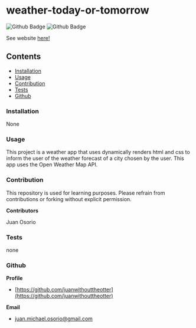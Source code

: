 # weather-today-or-tomorrow
![Github Badge](https://img.shields.io/github/languages/top/juanwithouttheotter/weather-today-or-tomorrow)
![Github Badge](https://img.shields.io/github/languages/count/juanwithouttheotter/weather-today-or-tomorrow?color=green)

See website [here!](https://juanwithouttheotter.github.io/weather-today-or-tomorrow/)


## Contents
* [Installation](#Installation)
* [Usage](#Usage)
* [Contribution](#Contribution)
* [Tests](#Tests)
* [Github](#Github)

### Installation
None

### Usage
This project is a weather app that uses dynamically renders html and css to inform the user of the weather forecast of a city chosen by the user.
This app uses the Open Weather Map API.

### Contribution

This repository is used for learning purposes. Please refrain from contributions or forking without explicit permission.

**Contributors**

Juan Osorio

### Tests
none

### Github
**Profile**
* [https://github.com/juanwithouttheotter](https://github.com/juanwithouttheotter)

**Email**
* [juan.michael.osorio@gmail.com](juan.michael.osorio@gmail.com)
